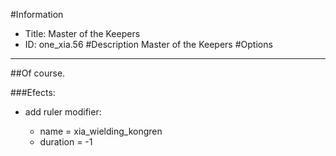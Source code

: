 #Information
 - Title: Master of the Keepers
 - ID: one_xia.56
#Description
Master of the Keepers
#Options

___
##Of course.

###Efects:<ul><li>add ruler modifier:</li><ul><li>name = xia_wielding_kongren</li><li>duration = -1</li></ul></ul>
